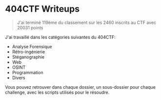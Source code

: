 # 404CTF Writeups
> J'ai terminé 119ème du classement sur les 2460 inscrits au CTF avec 20031 points

J'ai travaillé dans les catégories suivantes du 404CTF:
- Analyse Forensique
- Rétro-ingénierie
- Stéganographie
- Web
- OSINT
- Programmation
- Divers

Vous pouvez retrouver dans chaque dossier, un sous-dossier pour chaque challenge, avec les scripts utilisés pour le résoudre.
